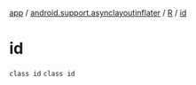[app](../../../index.md) / [android.support.asynclayoutinflater](../../index.md) / [R](../index.md) / [id](./index.md)

# id

`class id`
`class id`